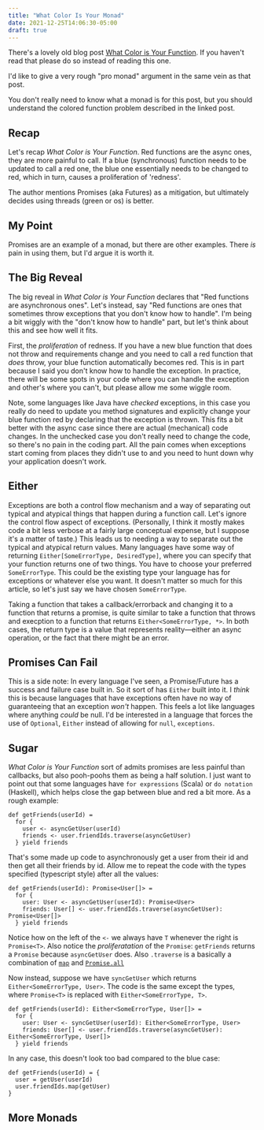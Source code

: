 ```yaml
---
title: "What Color Is Your Monad"
date: 2021-12-25T14:06:30-05:00
draft: true
---
```


There's a lovely old blog post [What Color is Your Function](https://journal.stuffwithstuff.com/2015/02/01/what-color-is-your-function/).
If you haven't read that please do so instead of reading this one.

I'd like to give a very rough "pro monad" argument in the same vein as that post.

You don't really need to know what a monad is for this post, but you should understand the colored function problem described in the linked post.

## Recap

Let's recap _What Color is Your Function_. Red functions are the async ones, they are more painful to call. If a blue (synchronous) function needs
to be updated to call a red one, the blue one essentially needs to be changed to red, which in turn, causes a proliferation of 'redness'.

The author mentions Promises (aka Futures) as a mitigation, but ultimately decides using threads (green or os) is better.

## My Point

Promises are an example of a monad, but there are other examples. There _is_ pain in using them, but I'd argue it is worth it.

## The Big Reveal

The big reveal in _What Color is Your Function_ declares that "Red functions are asynchronous ones". Let's instead, say "Red functions are ones
that sometimes throw exceptions that you don't know how to handle". I'm being a bit wiggly with the "don't know how to handle" part, but let's think 
about this and see how well it fits.

First, the _proliferation_ of redness. If you have a new blue function that does not throw and requirements change and you need to call a red
function that _does_ throw, your blue function automatically becomes red. This is in part because I said you don't know how to handle the exception. 
In practice, there will be some spots in your code where you can handle the exception and other's where you can't, but please allow me some wiggle room.

Note, some languages like Java have _checked_ exceptions, in this case you really do need to update you method signatures and explicitly change your blue
function red by declaring that the exception is thrown. This fits a bit better with the async case since there are actual (mechanical) code changes. 
In the unchecked case you don't really need to change the code, so there's no pain in the coding part. All the pain comes when exceptions start coming
from places they didn't use to and you need to hunt down why your application doesn't work.

## Either

Exceptions are both a control flow mechanism and a way of separating out typical and atypical things that happen during a function call. Let's ignore
the control flow aspect of exceptions. (Personally, I think it mostly makes code a bit less verbose at a fairly large conceptual expense, but I suppose
it's a matter of taste.) This leads us to needing a way to separate out the typical and atypical return values. Many languages have some way of returning
`Either[SomeErrorType, DesiredType]`, where you can specify that your function returns one of two things. You have to choose your preferred `SomeErrorType`.
This could be the existing type your language has for exceptions or whatever else you want. It doesn't matter so much for this article, so let's just say 
we have chosen `SomeErrorType`.

Taking a function that takes a callback/errorback and changing it to a function that returns a promise, is quite similar to take a function that throws and 
execption to a function that returns `Either<SomeErrorType, *>`. In both cases, the return type is a value that represents reality—either an async operation, or 
the fact that there might be an error. 

## Promises Can Fail

This is a side note: In every language I've seen, a Promise/Future has a success and failure case built in. So it sort of has `Either` built into it. I _think_
this is because languages that have exceptions often have no way of guaranteeing that an exception _won't_ happen. This feels a lot like languages where anything
_could_ be null. I'd be interested in a language that forces the use of `Optional`, `Either` instead of allowing for `null`, `exceptions`.

## Sugar

_What Color is Your Function_ sort of admits promises are less painful than callbacks, but also pooh-poohs them as being a half solution. I just want to point out
that some languages have `for expressions` (Scala) or `do notation` (Haskell), which helps close the gap between blue and red a bit more. As a rough example:

```
def getFriends(userId) = 
  for {
    user <- asyncGetUser(userId)
    friends <- user.friendIds.traverse(asyncGetUser)
  } yield friends
```

That's some made up code to asynchronously get a user from their id and then get all their friends by id. Allow me to repeat the code with the
types specified (typescript style) after all the values:
```
def getFriends(userId): Promise<User[]> = 
  for {
    user: User <- asyncGetUser(userId): Promise<User>
    friends: User[] <- user.friendIds.traverse(asyncGetUser): Promise<User[]>
  } yield friends
```
Notice how on the left of the `<-` we always have `T` whenever the right is `Promise<T>`. Also notice the _proliferatation_ of the `Promise`: `getFriends` returns a `Promise` because
`asyncGetUser` does. Also `.traverse` is a basically a combination of [`map`](https://developer.mozilla.org/en-US/docs/Web/JavaScript/Reference/Global_Objects/Array/map) and [`Promise.all`](https://developer.mozilla.org/en-US/docs/Web/JavaScript/Reference/Global_Objects/Promise/all)

Now instead, suppose we have `syncGetUser` which returns `Either<SomeErrorType, User>`. The code is the same except the types, where `Promise<T>` is replaced with `Either<SomeErrorType, T>`.
```
def getFriends(userId): Either<SomeErrorType, User[]> = 
  for {
    user: User <- syncGetUser(userId): Either<SomeErrorType, User>
    friends: User[] <- user.friendIds.traverse(asyncGetUser): Either<SomeErrorType, User[]>
  } yield friends
```


In any case, this doesn't look too bad compared to the blue case:
```
def getFriends(userId) = {
  user = getUser(userId)
  user.friendIds.map(getUser)
}
```


## More Monads




